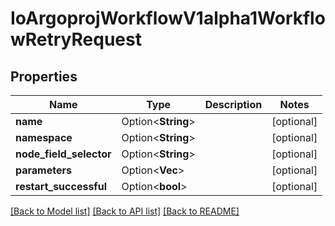 # IoArgoprojWorkflowV1alpha1WorkflowRetryRequest

## Properties

Name | Type | Description | Notes
------------ | ------------- | ------------- | -------------
**name** | Option<**String**> |  | [optional]
**namespace** | Option<**String**> |  | [optional]
**node_field_selector** | Option<**String**> |  | [optional]
**parameters** | Option<**Vec<String>**> |  | [optional]
**restart_successful** | Option<**bool**> |  | [optional]

[[Back to Model list]](../README.md#documentation-for-models) [[Back to API list]](../README.md#documentation-for-api-endpoints) [[Back to README]](../README.md)


